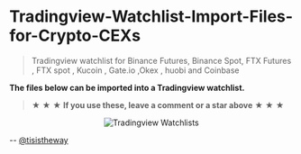 # Tradingview-Watchlist-Import-Files-for-Crypto-CEXs

> Tradingview watchlist for Binance Futures, Binance Spot, FTX Futures , FTX spot , Kucoin , Gate.io ,Okex , huobi and Coinbase


**The files below can be imported into a Tradingview watchlist.**

> 	★	★	★ **If you use these, leave a comment or a star above**	★	★	★

<p align="center">
  <img src="https://i.imgur.com/jeZpljC.png" alt="Tradingview Watchlists" />
</p>



-- [@tisistheway](https://twitter.com/tisistheway)
